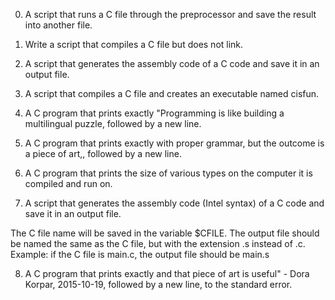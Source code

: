0. A script that runs a C file through the preprocessor and save the result into another file.

1. Write a script that compiles a C file but does not link.

2. A script that generates the assembly code of a C code and save it in an output file.

3. A script that compiles a C file and creates an executable named cisfun.

4. A C program that prints exactly "Programming is like building a multilingual puzzle, followed by a new line.

5. A C program that prints exactly with proper grammar, but the outcome is a piece of art,, followed by a new line.

6. A C program that prints the size of various types on the computer it is compiled and run on.

7. A script that generates the assembly code (Intel syntax) of a C code and save it in an output file.

The C file name will be saved in the variable $CFILE.
The output file should be named the same as the C file, but with the extension .s instead of .c.
Example: if the C file is main.c, the output file should be main.s

8. A C program that prints exactly and that piece of art is useful" - Dora Korpar, 2015-10-19, followed by a new line, to the standard error.
